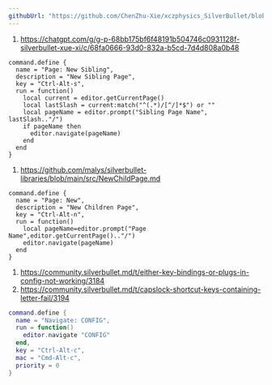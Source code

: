 ```yaml
---
githubUrl: "https://github.com/ChenZhu-Xie/xczphysics_SilverBullet/blob/main/CONFIG/KeyBinding/Define.md"
---
```


1. https://chatgpt.com/g/g-p-68bb175bf6f48191b504746c0931128f-silverbullet-xue-xi/c/68fa0666-93d0-832a-b5cd-7d4d808a0b48

```space-lua
command.define {
  name = "Page: New Sibling",
  description = "New Sibling Page",
  key = "Ctrl-Alt-s",
  run = function()
    local current = editor.getCurrentPage()
    local lastSlash = current:match("^(.*)/[^/]*$") or ""
    local pageName = editor.prompt("Sibling Page Name", lastSlash.."/")
    if pageName then
      editor.navigate(pageName)
    end
  end
}

```

1. https://github.com/malys/silverbullet-libraries/blob/main/src/NewChildPage.md

```space-lua
command.define {
  name = "Page: New",
  description = "New Children Page",
  key = "Ctrl-Alt-n",
  run = function()
    local pageName=editor.prompt("Page Name",editor.getCurrentPage().."/")
    editor.navigate(pageName)
  end
}
```

1. https://community.silverbullet.md/t/either-key-bindings-or-plugs-in-config-not-working/3184
2. https://community.silverbullet.md/t/capslock-shortcut-keys-containing-letter-fail/3194

```lua
command.define {
  name = "Navigate: CONFIG",
  run = function()
    editor.navigate "CONFIG"
  end,
  key = "Ctrl-Alt-c",
  mac = "Cmd-Alt-c",
  priority = 0
}
```

